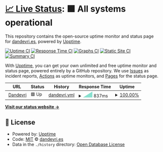# [📈 Live Status](https://status.dandevri.es): <!--live status--> **🟩 All systems operational**

This repository contains the open-source uptime monitor and status page for [dandevri.es](https://www.dandevri.es), powered by [Upptime](https://github.com/upptime/upptime).

[![Uptime CI](https://github.com/systemdes/status/workflows/Uptime%20CI/badge.svg)](https://github.com/systemdes/status/actions?query=workflow%3A%22Uptime+CI%22)
[![Response Time CI](https://github.com/systemdes/status/workflows/Response%20Time%20CI/badge.svg)](https://github.com/systemdes/status/actions?query=workflow%3A%22Response+Time+CI%22)
[![Graphs CI](https://github.com/systemdes/status/workflows/Graphs%20CI/badge.svg)](https://github.com/systemdes/status/actions?query=workflow%3A%22Graphs+CI%22)
[![Static Site CI](https://github.com/systemdes/status/workflows/Static%20Site%20CI/badge.svg)](https://github.com/systemdes/status/actions?query=workflow%3A%22Static+Site+CI%22)
[![Summary CI](https://github.com/systemdes/status/workflows/Summary%20CI/badge.svg)](https://github.com/systemdes/status/actions?query=workflow%3A%22Summary+CI%22)

With [Upptime](https://upptime.js.org), you can get your own unlimited and free uptime monitor and status page, powered entirely by a GitHub repository. We use [Issues](https://github.com/systemdes/status/issues) as incident reports, [Actions](https://github.com/systemdes/status/actions) as uptime monitors, and [Pages](https://status.dandevri.es) for the status page.

<!--start: status pages-->
<!-- This summary is generated by Upptime (https://github.com/upptime/upptime) -->
<!-- Do not edit this manually, your changes will be overwritten -->
<!-- prettier-ignore -->
| URL | Status | History | Response Time | Uptime |
| --- | ------ | ------- | ------------- | ------ |
| <img alt="" src="https://favicons.githubusercontent.com/dandevri.es" height="13"> [Dandevri](https://dandevri.es) | 🟩 Up | [dandevri.yml](https://github.com/systemdes/status/commits/HEAD/history/dandevri.yml) | <details><summary><img alt="Response time graph" src="./graphs/dandevri/response-time-week.png" height="20"> 837ms</summary><br><a href="https://status.dandevri.es/history/dandevri"><img alt="Response time 837" src="https://img.shields.io/endpoint?url=https%3A%2F%2Fraw.githubusercontent.com%2Fsystemdes%2Fstatus%2FHEAD%2Fapi%2Fdandevri%2Fresponse-time.json"></a><br><a href="https://status.dandevri.es/history/dandevri"><img alt="24-hour response time 837" src="https://img.shields.io/endpoint?url=https%3A%2F%2Fraw.githubusercontent.com%2Fsystemdes%2Fstatus%2FHEAD%2Fapi%2Fdandevri%2Fresponse-time-day.json"></a><br><a href="https://status.dandevri.es/history/dandevri"><img alt="7-day response time 837" src="https://img.shields.io/endpoint?url=https%3A%2F%2Fraw.githubusercontent.com%2Fsystemdes%2Fstatus%2FHEAD%2Fapi%2Fdandevri%2Fresponse-time-week.json"></a><br><a href="https://status.dandevri.es/history/dandevri"><img alt="30-day response time 837" src="https://img.shields.io/endpoint?url=https%3A%2F%2Fraw.githubusercontent.com%2Fsystemdes%2Fstatus%2FHEAD%2Fapi%2Fdandevri%2Fresponse-time-month.json"></a><br><a href="https://status.dandevri.es/history/dandevri"><img alt="1-year response time 837" src="https://img.shields.io/endpoint?url=https%3A%2F%2Fraw.githubusercontent.com%2Fsystemdes%2Fstatus%2FHEAD%2Fapi%2Fdandevri%2Fresponse-time-year.json"></a></details> | <details><summary><a href="https://status.dandevri.es/history/dandevri">100.00%</a></summary><a href="https://status.dandevri.es/history/dandevri"><img alt="All-time uptime 100.00%" src="https://img.shields.io/endpoint?url=https%3A%2F%2Fraw.githubusercontent.com%2Fsystemdes%2Fstatus%2FHEAD%2Fapi%2Fdandevri%2Fuptime.json"></a><br><a href="https://status.dandevri.es/history/dandevri"><img alt="24-hour uptime 100.00%" src="https://img.shields.io/endpoint?url=https%3A%2F%2Fraw.githubusercontent.com%2Fsystemdes%2Fstatus%2FHEAD%2Fapi%2Fdandevri%2Fuptime-day.json"></a><br><a href="https://status.dandevri.es/history/dandevri"><img alt="7-day uptime 100.00%" src="https://img.shields.io/endpoint?url=https%3A%2F%2Fraw.githubusercontent.com%2Fsystemdes%2Fstatus%2FHEAD%2Fapi%2Fdandevri%2Fuptime-week.json"></a><br><a href="https://status.dandevri.es/history/dandevri"><img alt="30-day uptime 100.00%" src="https://img.shields.io/endpoint?url=https%3A%2F%2Fraw.githubusercontent.com%2Fsystemdes%2Fstatus%2FHEAD%2Fapi%2Fdandevri%2Fuptime-month.json"></a><br><a href="https://status.dandevri.es/history/dandevri"><img alt="1-year uptime 100.00%" src="https://img.shields.io/endpoint?url=https%3A%2F%2Fraw.githubusercontent.com%2Fsystemdes%2Fstatus%2FHEAD%2Fapi%2Fdandevri%2Fuptime-year.json"></a></details>

<!--end: status pages-->

[**Visit our status website →**](https://status.dandevri.es)

## 📄 License

- Powered by: [Upptime](https://github.com/upptime/upptime)
- Code: [MIT](./LICENSE) © [dandevri.es](https://www.dandevri.es)
- Data in the `./history` directory: [Open Database License](https://opendatacommons.org/licenses/odbl/1-0/)
